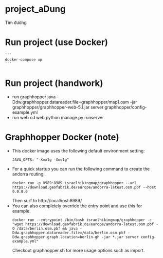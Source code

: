 # project_aDung
Tìm đường

# Run project (use Docker)
    ```
    docker-compose up
    ```

# Run project (handwork)
- run graphhopper
    java -Ddw.graphhopper.datareader.file=graphhopper/map1.osm -jar graphhopper/graphhopper-web-5.1.jar server graphhopper/config-example.yml
- run web
    cd web
    python manage.py runserver


# Graphhopper Docker (note)
- This docker image uses the following default environment setting:
    ```
    JAVA_OPTS: "-Xmx1g -Xms1g"
    ```
- For a quick startup you can run the following command to create the andorra routing:
    ```
    docker run -p 8989:8989 israelhikingmap/graphhopper --url https://download.geofabrik.de/europe/andorra-latest.osm.pbf --host 0.0.0.0
    ```
    Then surf to http://localhost:8989/
- You can also completely override the entry point and use this for example:
    ```
    docker run --entrypoint /bin/bash israelhikingmap/graphhopper -c "wget https://download.geofabrik.de/europe/andorra-latest.osm.pbf -O /data/berlin.osm.pbf && java -Ddw.graphhopper.datareader.file=/data/berlin.osm.pbf -Ddw.graphhopper.graph.location=berlin-gh -jar *.jar server config-example.yml"
    ```
    Checkout graphhopper.sh for more usage options such as import.